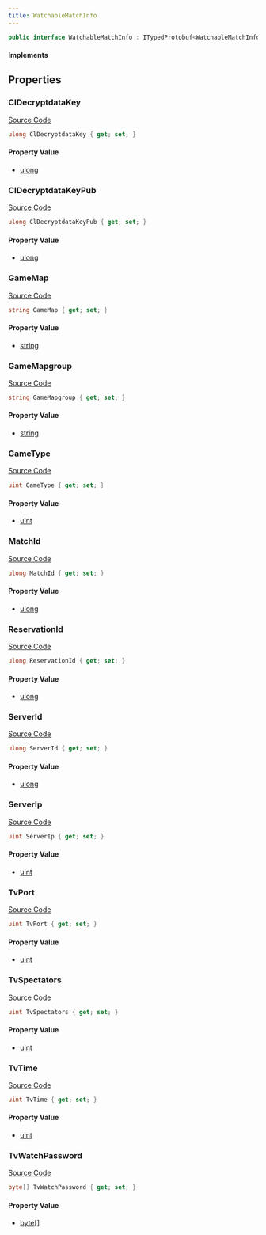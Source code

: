 ```yaml
---
title: WatchableMatchInfo
---
```


```csharp
public interface WatchableMatchInfo : ITypedProtobuf<WatchableMatchInfo>, INativeHandle
```

#### Implements

## Properties

### ClDecryptdataKey

[Source Code](https://github.com/swiftly-solution/swiftlys2/blob/main/managed/src/SwiftlyS2.Generated/Protobufs/Interfaces/WatchableMatchInfo.cs#L28)

```csharp
ulong ClDecryptdataKey { get; set; }
```

#### Property Value

- [ulong](https://learn.microsoft.com/dotnet/api/system.uint64)

### ClDecryptdataKeyPub

[Source Code](https://github.com/swiftly-solution/swiftlys2/blob/main/managed/src/SwiftlyS2.Generated/Protobufs/Interfaces/WatchableMatchInfo.cs#L31)

```csharp
ulong ClDecryptdataKeyPub { get; set; }
```

#### Property Value

- [ulong](https://learn.microsoft.com/dotnet/api/system.uint64)

### GameMap

[Source Code](https://github.com/swiftly-solution/swiftlys2/blob/main/managed/src/SwiftlyS2.Generated/Protobufs/Interfaces/WatchableMatchInfo.cs#L40)

```csharp
string GameMap { get; set; }
```

#### Property Value

- [string](https://learn.microsoft.com/dotnet/api/system.string)

### GameMapgroup

[Source Code](https://github.com/swiftly-solution/swiftlys2/blob/main/managed/src/SwiftlyS2.Generated/Protobufs/Interfaces/WatchableMatchInfo.cs#L37)

```csharp
string GameMapgroup { get; set; }
```

#### Property Value

- [string](https://learn.microsoft.com/dotnet/api/system.string)

### GameType

[Source Code](https://github.com/swiftly-solution/swiftlys2/blob/main/managed/src/SwiftlyS2.Generated/Protobufs/Interfaces/WatchableMatchInfo.cs#L34)

```csharp
uint GameType { get; set; }
```

#### Property Value

- [uint](https://learn.microsoft.com/dotnet/api/system.uint32)

### MatchId

[Source Code](https://github.com/swiftly-solution/swiftlys2/blob/main/managed/src/SwiftlyS2.Generated/Protobufs/Interfaces/WatchableMatchInfo.cs#L46)

```csharp
ulong MatchId { get; set; }
```

#### Property Value

- [ulong](https://learn.microsoft.com/dotnet/api/system.uint64)

### ReservationId

[Source Code](https://github.com/swiftly-solution/swiftlys2/blob/main/managed/src/SwiftlyS2.Generated/Protobufs/Interfaces/WatchableMatchInfo.cs#L49)

```csharp
ulong ReservationId { get; set; }
```

#### Property Value

- [ulong](https://learn.microsoft.com/dotnet/api/system.uint64)

### ServerId

[Source Code](https://github.com/swiftly-solution/swiftlys2/blob/main/managed/src/SwiftlyS2.Generated/Protobufs/Interfaces/WatchableMatchInfo.cs#L43)

```csharp
ulong ServerId { get; set; }
```

#### Property Value

- [ulong](https://learn.microsoft.com/dotnet/api/system.uint64)

### ServerIp

[Source Code](https://github.com/swiftly-solution/swiftlys2/blob/main/managed/src/SwiftlyS2.Generated/Protobufs/Interfaces/WatchableMatchInfo.cs#L13)

```csharp
uint ServerIp { get; set; }
```

#### Property Value

- [uint](https://learn.microsoft.com/dotnet/api/system.uint32)

### TvPort

[Source Code](https://github.com/swiftly-solution/swiftlys2/blob/main/managed/src/SwiftlyS2.Generated/Protobufs/Interfaces/WatchableMatchInfo.cs#L16)

```csharp
uint TvPort { get; set; }
```

#### Property Value

- [uint](https://learn.microsoft.com/dotnet/api/system.uint32)

### TvSpectators

[Source Code](https://github.com/swiftly-solution/swiftlys2/blob/main/managed/src/SwiftlyS2.Generated/Protobufs/Interfaces/WatchableMatchInfo.cs#L19)

```csharp
uint TvSpectators { get; set; }
```

#### Property Value

- [uint](https://learn.microsoft.com/dotnet/api/system.uint32)

### TvTime

[Source Code](https://github.com/swiftly-solution/swiftlys2/blob/main/managed/src/SwiftlyS2.Generated/Protobufs/Interfaces/WatchableMatchInfo.cs#L22)

```csharp
uint TvTime { get; set; }
```

#### Property Value

- [uint](https://learn.microsoft.com/dotnet/api/system.uint32)

### TvWatchPassword

[Source Code](https://github.com/swiftly-solution/swiftlys2/blob/main/managed/src/SwiftlyS2.Generated/Protobufs/Interfaces/WatchableMatchInfo.cs#L25)

```csharp
byte[] TvWatchPassword { get; set; }
```

#### Property Value

- [byte](https://learn.microsoft.com/dotnet/api/system.byte)[]

